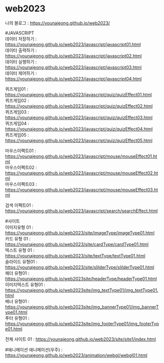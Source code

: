 # web2023   

나의 블로그 : https://younajeong.github.io/web2023/   

#JAVASCRIPT   
데이터 저장하기 : https://younajeong.github.io/web2023/javascript/javascript01.html   
데이터 출력하기 : https://younajeong.github.io/web2023/javascript/javascript02.html   
데이터 실행하기 : https://younajeong.github.io/web2023/javascript/javascript03.html   
데이터 제어하기 : https://younajeong.github.io/web2023/javascript/javascript04.html

퀴즈게임01 : https://younajeong.github.io/web2023/javascript/quiz/quizEffect01.html  
퀴즈게임02 : https://younajeong.github.io/web2023/javascript/quiz/quizEffect02.html   
퀴즈게임03 : https://younajeong.github.io/web2023/javascript/quiz/quizEffect03.html     
퀴즈게임04 : https://younajeong.github.io/web2023/javascript/quiz/quizEffect04.html    
퀴즈게임05 : https://younajeong.github.io/web2023/javascript/quiz/quizEffect05.html   

마우스이펙트01 : https://younajeong.github.io/web2023/javascript/mouse/mouseEffect01.html   
마우스이펙트02 : https://younajeong.github.io/web2023/javascript/mouse/mouseEffect02.html     
마우스이펙트03 : https://younajeong.github.io/web2023/javascript/mouse/mouseEffect03.html 

검색 이펙트01 : https://younajeong.github.io/web2023/javascript/search/searchEffect.html   


#사이트   
이미지유형 01 : https://younajeong.github.io/web2023/site/imageType/imageType01.html   
카드 유형 01 : https://younajeong.github.io/web2023/site/cardType/cardType01.html   
텍스트 유형 01 : https://younajeong.github.io/web2023/site/textType/textType01.html   
슬라이드 유형01 : https://younajeong.github.io/web2023/site/slilderType/slilderType01.html      
헤더 유형01 : https://younajeong.github.io/web2023site/headerType/headerType01.html   
이미지텍스트 유형01 : https://younajeong.github.io/web2023site/img_textType01/img_textType01.html   
배너 유형01 : https://younajeong.github.io/web2023site/img_bannerType01/img_bannerType01.html   
푸터 유형01 : https://younajeong.github.io/web2023site/img_footerType01/img_footerType01.html

전체 사이트 01 : https://younajeong.github.io/web2023/site/site1/index.html

#애니메이션
애니메이션(우주) : https://younajeong.github.io/web2023/animation/webgl/webgl01.html
